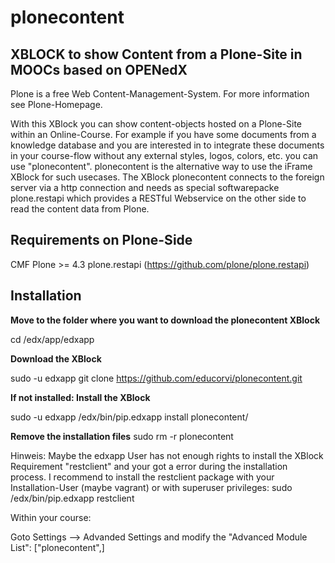 plonecontent
============

XBLOCK to show Content from a Plone-Site in MOOCs based on OPENedX
------------------------------------------------------------------

Plone is a free Web Content-Management-System. For more information see Plone-Homepage.

With this XBlock you can show content-objects hosted on a Plone-Site within an Online-Course. For example if you have some documents from a knowledge database and you are interested in to integrate these documents in your course-flow without any external styles, logos, colors, etc. you can use "plonecontent". plonecontent is the alternative way to use the iFrame XBlock for such usecases. The XBlock plonecontent connects to the foreign server via a http connection and needs as special softwarepacke plone.restapi which provides a RESTful Webservice on the other side to read the content data from Plone.


Requirements on Plone-Side
--------------------------

CMF Plone >= 4.3
plone.restapi (https://github.com/plone/plone.restapi)


Installation
------------

**Move to the folder where you want to download the plonecontent XBlock**

cd /edx/app/edxapp

**Download the XBlock**

sudo -u edxapp git clone https://github.com/educorvi/plonecontent.git

**If not installed: Install the XBlock**

sudo -u edxapp /edx/bin/pip.edxapp install plonecontent/

**Remove the installation files**
sudo rm -r plonecontent

Hinweis:
Maybe the edxapp User has not enough rights to install the XBlock Requirement "restclient" and your got a error during the installation process. I recommend to install the restclient package with your Installation-User (maybe vagrant) or with superuser privileges:
sudo /edx/bin/pip.edxapp restclient

Within your course:

Goto Settings --> Advanded Settings and modify the "Advanced Module List": ["plonecontent",]

